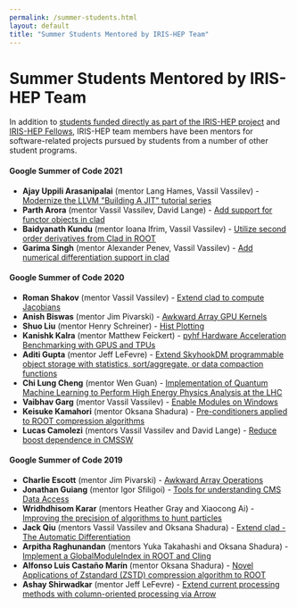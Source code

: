 ```yaml
---
permalink: /summer-students.html
layout: default
title: "Summer Students Mentored by IRIS-HEP Team"
---
```


# Summer Students Mentored by IRIS-HEP Team

In addition to [students funded directly as part of the IRIS-HEP project](https://iris-hep.org/about/team) and [IRIS-HEP Fellows](https://iris-hep.org/fellows.html), IRIS-HEP team members have been mentors for software-related projects pursued by students from a number of other student programs.

#### Google Summer of Code 2021

* **Ajay Uppili Arasanipalai** (mentor Lang Hames, Vassil Vassilev) - [Modernize the LLVM "Building A JIT" tutorial series](https://llvm.org/OpenProjects.html#llvm_build_jit_tutorial)
* **Parth Arora** (mentor Vassil Vassilev, David Lange) - [Add support for functor objects in clad](https://hepsoftwarefoundation.org/gsoc/2021/proposal_functor_clad.html)
* **Baidyanath Kundu** (mentor Ioana Ifrim, Vassil Vassilev) - [Utilize second order derivatives from Clad in ROOT](https://hepsoftwarefoundation.org/gsoc/2021/proposal_secondorder_clad.html)
* **Garima Singh** (mentor Alexander Penev, Vassil Vassilev) - [Add numerical differentiation support in clad](https://hepsoftwarefoundation.org/gsoc/2021/proposal_numdiff_clad.html)


#### Google Summer of Code 2020

* **Roman Shakov** (mentor Vassil Vassilev) - [Extend clad to compute Jacobians](https://hepsoftwarefoundation.org/gsoc/2020/proposal_CLAD-Jacobians.html)
* **Anish Biswas** (mentor Jim Pivarski) - [Awkward Array GPU Kernels](https://hepsoftwarefoundation.org/gsoc/2020/proposal_IRIS-HEPawkwardgpu.html)
* **Shuo Liu** (mentor Henry Schreiner) - [Hist Plotting](https://hepsoftwarefoundation.org/gsoc/2020/proposal_IRIS-HEPhist.html)
* **Kanishk Kalra** (mentor Matthew Feickert) - [pyhf Hardware Acceleration Benchmarking with GPUS and TPUs](https://hepsoftwarefoundation.org/gsoc/2020/proposal_IRIS-HEPpyhf.html)
* **Aditi Gupta** (mentor Jeff LeFevre) - [Extend SkyhookDM programmable object storage with statistics, sort/aggregate, or data compaction functions](https://hepsoftwarefoundation.org/gsoc/2020/proposal_IRIS-HEPskyhookdm.html)
* **Chi Lung Cheng** (mentor Wen Guan) - [Implementation of Quantum Machine Learning to Perform High Energy Physics Analysis at the LHC](https://hepsoftwarefoundation.org/gsoc/2020/proposal_QMLHEP.html)
* **Vaibhav Garg** (mentor Vassil Vassilev) - [Enable Modules on Windows](https://hepsoftwarefoundation.org/gsoc/2020/proposal_ROOTCxxModulesOnWindows.html)
* **Keisuke Kamahori** (mentor Oksana Shadura) - [Pre-conditioners applied to ROOT compression algorithms](https://hepsoftwarefoundation.org/gsoc/2020/proposal_ROOTIO.html)
* **Lucas Camolezi** (mentors Vassil Vassilev and David Lange) - [Reduce boost dependence in CMSSW](https://hepsoftwarefoundation.org/gsoc/2020/proposal_CMSSW-Reduce-Boost.html)

#### Google Summer of Code 2019

* **Charlie Escott** (mentor Jim Pivarski) - [Awkward Array Operations](https://hepsoftwarefoundation.org/gsoc/2019/proposal_AwkwardArrayOperations.html)
* **Jonathan Guiang** (mentor Igor Sfiligoi) - [Tools for understanding CMS Data Access](https://hepsoftwarefoundation.org/gsoc/2019/proposal_CMSDataAccess.html)
* **Wridhdhisom Karar** (mentors Heather Gray and Xiaocong Ai) - [Improving the precision of algorithms to hunt particles](https://hepsoftwarefoundation.org/gsoc/2019/proposal_ActsAlign.html)
* **Jack Qiu** (mentors Vassil Vassilev and Oksana Shadura) - [Extend clad - The Automatic Differentiation](https://hepsoftwarefoundation.org/gsoc/2019/proposal_CLAD.html)
* **Arpitha Raghunandan** (mentors Yuka Takahashi and Oksana Shadura) - [Implement a GlobalModuleIndex in ROOT and Cling](https://hepsoftwarefoundation.org/gsoc/2019/proposal_ROOTGlobalModuleIndex.html)
* **Alfonso Luis Castaño Marín** (mentor Oksana Shadura) - [Novel Applications of Zstandard (ZSTD) compression algorithm to ROOT](https://hepsoftwarefoundation.org/gsoc/2019/proposal_ROOTzstd.html)
* **Ashay Shirwadkar** (mentor Jeff LeFevre) - [Extend current processing methods with column-oriented processing via Arrow](https://summerofcode.withgoogle.com/archive/2019/projects/6662499464642560/)

